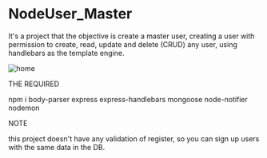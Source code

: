 # NodeUser_Master
It's a project that the objective is create a master user, creating a user with permission to create, read, update and delete (CRUD) any user,
using handlebars as the template engine.

![home](https://user-images.githubusercontent.com/68077242/116945163-67de1900-ac4d-11eb-9db9-48e7fc066f4b.PNG)


  THE REQUIRED
 
npm i body-parser express express-handlebars mongoose node-notifier nodemon

  NOTE

this project doesn't have any validation of register, so you can sign up users with the same data in the DB.
